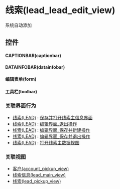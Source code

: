 # 线索(lead_lead_edit_view)  <!-- {docsify-ignore-all} -->


系统自动添加



## 控件
#### CAPTIONBAR(captionbar)
#### DATAINFOBAR(datainfobar)
#### 编辑表单(form)
#### 工具栏(toolbar)


### 关联界面行为
  * [线索(LEAD)](module/crm/lead) : [保存并打开线索主信息界面](module/crm/lead#界面行为)
  * [线索(LEAD)](module/crm/lead) : [编辑界面_退出操作](module/crm/lead#界面行为)
  * [线索(LEAD)](module/crm/lead) : [编辑界面_保存并新建操作](module/crm/lead#界面行为)
  * [线索(LEAD)](module/crm/lead) : [编辑界面_保存并退出操作](module/crm/lead#界面行为)
  * [线索(LEAD)](module/crm/lead) : [打开线索主数据视图](module/crm/lead#界面行为)

### 关联视图
  * [客户(account_pickup_view)](app/view/account_pickup_view)
  * [线索信息(lead_main_view)](app/view/lead_main_view)
  * [线索(lead_pickup_view)](app/view/lead_pickup_view)

<script>
 const { createApp } = Vue
  createApp({
    data() {
      return {

      }
    }
  }).use(ElementPlus).mount('#app')
</script>